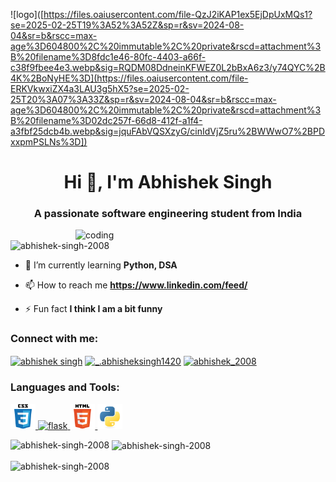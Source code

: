 ![logo]([https://files.oaiusercontent.com/file-QzJ2iKAP1ex5EjDpUxMQs1?se=2025-02-25T19%3A52%3A52Z&sp=r&sv=2024-08-04&sr=b&rscc=max-age%3D604800%2C%20immutable%2C%20private&rscd=attachment%3B%20filename%3D8fdc1e46-80fc-4403-a66f-c38f9fbee4e3.webp&sig=RQDM08DdneinKFWEZ0L2bBxA6z3/y74QYC%2B4K%2BoNyHE%3D](https://files.oaiusercontent.com/file-ERKVkwxiZX4a3LAU3g5hX5?se=2025-02-25T20%3A07%3A33Z&sp=r&sv=2024-08-04&sr=b&rscc=max-age%3D604800%2C%20immutable%2C%20private&rscd=attachment%3B%20filename%3D02dc257f-66d8-412f-a1f4-a3fbf25dcb4b.webp&sig=jquFAbVQSXzyG/cinIdVjZ5ru%2BWWwO7%2BPDxxpmPSLNs%3D])
<h1 align="center">Hi 👋, I'm Abhishek Singh</h1>
<h3 align="center">A passionate software engineering student from India</h3>
<img align="right" alt="coding" width="400" src="https://user-images.githubusercontent.com/55389276/140866485-8fb1c876-9a8f-4d6a-98dc-08c4981eaf70.gif">

<p align="left"> <img src="https://komarev.com/ghpvc/?username=abhishek-singh-2008&label=Profile%20views&color=0e75b6&style=flat" alt="abhishek-singh-2008" /> </p>

- 🌱 I’m currently learning **Python, DSA**

- 📫 How to reach me **https://www.linkedin.com/feed/**

- ⚡ Fun fact **I think I am a bit funny**

<h3 align="left">Connect with me:</h3>
<p align="left">
<a href="https://linkedin.com/in/abhishek singh" target="blank"><img align="center" src="https://raw.githubusercontent.com/rahuldkjain/github-profile-readme-generator/master/src/images/icons/Social/linked-in-alt.svg" alt="abhishek singh" height="30" width="40" /></a>
<a href="https://instagram.com/_.abhisheksingh1420" target="blank"><img align="center" src="https://raw.githubusercontent.com/rahuldkjain/github-profile-readme-generator/master/src/images/icons/Social/instagram.svg" alt="_.abhisheksingh1420" height="30" width="40" /></a>
<a href="https://www.leetcode.com/abhishek_2008" target="blank"><img align="center" src="https://raw.githubusercontent.com/rahuldkjain/github-profile-readme-generator/master/src/images/icons/Social/leet-code.svg" alt="abhishek_2008" height="30" width="40" /></a>
</p>

<h3 align="left">Languages and Tools:</h3>
<p align="left"> <a href="https://www.w3schools.com/css/" target="_blank" rel="noreferrer"> <img src="https://raw.githubusercontent.com/devicons/devicon/master/icons/css3/css3-original-wordmark.svg" alt="css3" width="40" height="40"/> </a> <a href="https://flask.palletsprojects.com/" target="_blank" rel="noreferrer"> <img src="[https://www.vectorlogo.zone/logos/pocoo_flask/pocoo_flask-icon.svg](https://ih1.redbubble.net/image.5527411452.4567/st,small,507x507-pad,600x600,f8f8f8.jpg)" alt="flask" width="40" height="40"/> </a> <a href="https://www.w3.org/html/" target="_blank" rel="noreferrer"> <img src="https://raw.githubusercontent.com/devicons/devicon/master/icons/html5/html5-original-wordmark.svg" alt="html5" width="40" height="40"/> </a> <a href="https://www.python.org" target="_blank" rel="noreferrer"> <img src="https://raw.githubusercontent.com/devicons/devicon/master/icons/python/python-original.svg" alt="python" width="40" height="40"/> </a> </p>

<p><img align="left" src="https://github-readme-stats.vercel.app/api/top-langs?username=abhishek-singh-2008&show_icons=true&locale=en&layout=compact" alt="abhishek-singh-2008" /></p>

<p>&nbsp;<img align="center" src="https://github-readme-stats.vercel.app/api?username=abhishek-singh-2008&show_icons=true&locale=en" alt="abhishek-singh-2008" /></p>

<p><img align="center" src="https://github-readme-streak-stats.herokuapp.com/?user=abhishek-singh-2008&" alt="abhishek-singh-2008" /></p>
